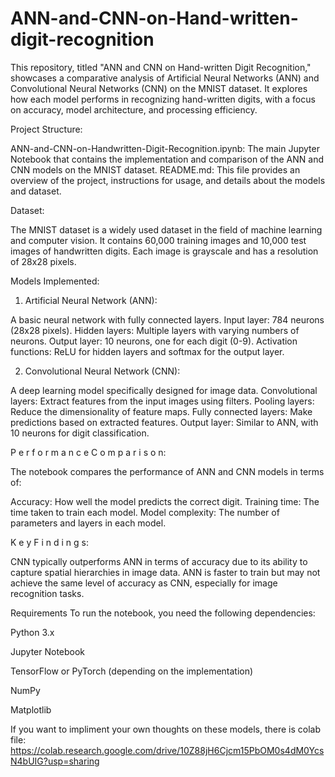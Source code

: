 # ANN-and-CNN-on-Hand-written-digit-recognition
This repository, titled "ANN and CNN on Hand-written Digit Recognition," showcases a comparative analysis of Artificial Neural Networks (ANN) and Convolutional Neural Networks (CNN) on the MNIST dataset. It explores how each model performs in recognizing hand-written digits, with a focus on accuracy, model architecture, and processing efficiency.

  Project Structure:

ANN-and-CNN-on-Handwritten-Digit-Recognition.ipynb: The main Jupyter Notebook that contains the implementation and comparison of the ANN and CNN models on the MNIST dataset.
README.md: This file provides an overview of the project, instructions for usage, and details about the models and dataset.

  Dataset:

The MNIST dataset is a widely used dataset in the field of machine learning and computer vision. It contains 60,000 training images and 10,000 test images of handwritten digits. Each image is grayscale and has a resolution of 28x28 pixels.

  Models Implemented:
  
  1. Artificial Neural Network (ANN):

A basic neural network with fully connected layers.
Input layer: 784 neurons (28x28 pixels).
Hidden layers: Multiple layers with varying numbers of neurons.
Output layer: 10 neurons, one for each digit (0-9).
Activation functions: ReLU for hidden layers and softmax for the output layer.

  2. Convolutional Neural Network (CNN):

A deep learning model specifically designed for image data.
Convolutional layers: Extract features from the input images using filters.
Pooling layers: Reduce the dimensionality of feature maps.
Fully connected layers: Make predictions based on extracted features.
Output layer: Similar to ANN, with 10 neurons for digit classification.

  P e r f o r m a n c e   C o m p a r i s o n:
  
The notebook compares the performance of ANN and CNN models in terms of:

Accuracy: How well the model predicts the correct digit.
Training time: The time taken to train each model.
Model complexity: The number of parameters and layers in each model.

  K e y   F i n d i n g s:
  
CNN typically outperforms ANN in terms of accuracy due to its ability to capture spatial hierarchies in image data.
ANN is faster to train but may not achieve the same level of accuracy as CNN, especially for image recognition tasks.

Requirements To run the notebook, you need the following dependencies:

Python 3.x

Jupyter Notebook

TensorFlow or PyTorch (depending on the implementation)

NumPy

Matplotlib

If you want to impliment your own thoughts on these models, there is colab file:
https://colab.research.google.com/drive/10Z88jH6Cjcm15PbOM0s4dM0YcsN4bUIG?usp=sharing
